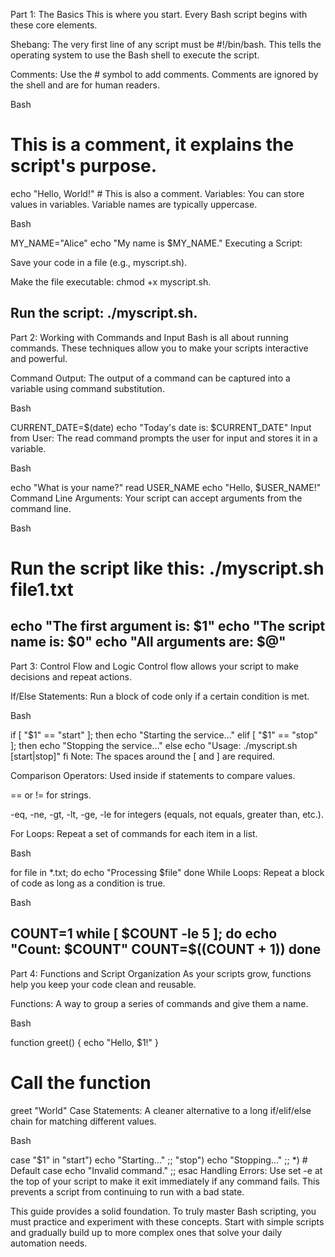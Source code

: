 Part 1: The Basics
This is where you start. Every Bash script begins with these core elements.

Shebang: The very first line of any script must be #!/bin/bash. This tells the operating system to use the Bash shell to execute the script.

Comments: Use the # symbol to add comments. Comments are ignored by the shell and are for human readers.

Bash

# This is a comment, it explains the script's purpose.
echo "Hello, World!" # This is also a comment.
Variables: You can store values in variables. Variable names are typically uppercase.

Bash

MY_NAME="Alice"
echo "My name is $MY_NAME."
Executing a Script:

Save your code in a file (e.g., myscript.sh).

Make the file executable: chmod +x myscript.sh.

Run the script: ./myscript.sh.
---

Part 2: Working with Commands and Input
Bash is all about running commands. These techniques allow you to make your scripts interactive and powerful.

Command Output: The output of a command can be captured into a variable using command substitution.

Bash

CURRENT_DATE=$(date)
echo "Today's date is: $CURRENT_DATE"
Input from User: The read command prompts the user for input and stores it in a variable.

Bash

echo "What is your name?"
read USER_NAME
echo "Hello, $USER_NAME!"
Command Line Arguments: Your script can accept arguments from the command line.

Bash

# Run the script like this: ./myscript.sh file1.txt
echo "The first argument is: $1"
echo "The script name is: $0"
echo "All arguments are: $@"
---
Part 3: Control Flow and Logic
Control flow allows your script to make decisions and repeat actions.

If/Else Statements: Run a block of code only if a certain condition is met.

Bash

if [ "$1" == "start" ]; then
    echo "Starting the service..."
elif [ "$1" == "stop" ]; then
    echo "Stopping the service..."
else
    echo "Usage: ./myscript.sh [start|stop]"
fi
Note: The spaces around the [ and ] are required.

Comparison Operators: Used inside if statements to compare values.

== or != for strings.

-eq, -ne, -gt, -lt, -ge, -le for integers (equals, not equals, greater than, etc.).

For Loops: Repeat a set of commands for each item in a list.

Bash

for file in *.txt; do
    echo "Processing $file"
done
While Loops: Repeat a block of code as long as a condition is true.

Bash

COUNT=1
while [ $COUNT -le 5 ]; do
    echo "Count: $COUNT"
    COUNT=$((COUNT + 1))
done
---

Part 4: Functions and Script Organization
As your scripts grow, functions help you keep your code clean and reusable.

Functions: A way to group a series of commands and give them a name.

Bash

function greet() {
    echo "Hello, $1!"
}
# Call the function
greet "World"
Case Statements: A cleaner alternative to a long if/elif/else chain for matching different values.

Bash

case "$1" in
    "start")
        echo "Starting..."
        ;;
    "stop")
        echo "Stopping..."
        ;;
    *) # Default case
        echo "Invalid command."
        ;;
esac
Handling Errors: Use set -e at the top of your script to make it exit immediately if any command fails. This prevents a script from continuing to run with a bad state.

This guide provides a solid foundation. To truly master Bash scripting, you must practice and experiment with these concepts. Start with simple scripts and gradually build up to more complex ones that solve your daily automation needs.
